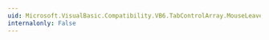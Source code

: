 ```yaml
---
uid: Microsoft.VisualBasic.Compatibility.VB6.TabControlArray.MouseLeave
internalonly: False
---
```

